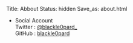 Title: Abbout
Status: hidden
Save_as: about.html

* Social Account  
Twitter : [@blackle0pard_](https://twitter.com/blackle0pard_)  
GitHub : [blackle0pard](https://github.com/blackle0pard)
